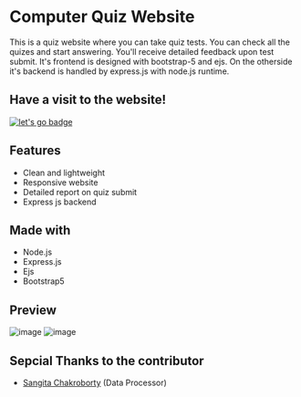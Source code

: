 # Computer Quiz Website
This is a quiz website where you can take quiz tests. You can check all the quizes and start answering. You'll receive detailed feedback upon test submit. It's frontend is designed with bootstrap-5 and ejs. On the otherside it's backend is handled by express.js with node.js runtime.

## Have a visit to the website!
[![let's go badge](https://user-images.githubusercontent.com/50569315/128041500-8774cc05-7248-440e-94e7-33cb67062d8f.png)](https://rir-computer-quiz.herokuapp.com/)

## Features
* Clean and lightweight
* Responsive website
* Detailed report on quiz submit
* Express js backend

## Made with
* Node.js
* Express.js
* Ejs
* Bootstrap5

## Preview
![image](https://user-images.githubusercontent.com/50569315/128033859-48ccc653-5e3d-43c5-a4ae-c311f9c6f59a.png)
![image](https://user-images.githubusercontent.com/50569315/128033924-7cdad5e4-960f-4180-a1f8-5b9c1cdad126.png)

## Sepcial Thanks to the contributor
* [Sangita Chakroborty](https://github.com/SangitaChakraborty) (Data Processor)
